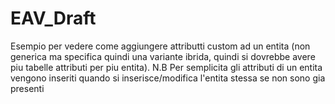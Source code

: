 # EAV_Draft
Esempio per vedere come aggiungere attributti custom ad un entita (non generica ma specifica quindi una variante ibrida, quindi si dovrebbe 
avere piu tabelle attributi per piu entita).
N.B Per semplicita gli attributi di un entita vengono inseriti quando si inserisce/modifica l'entita stessa se non sono gia presenti